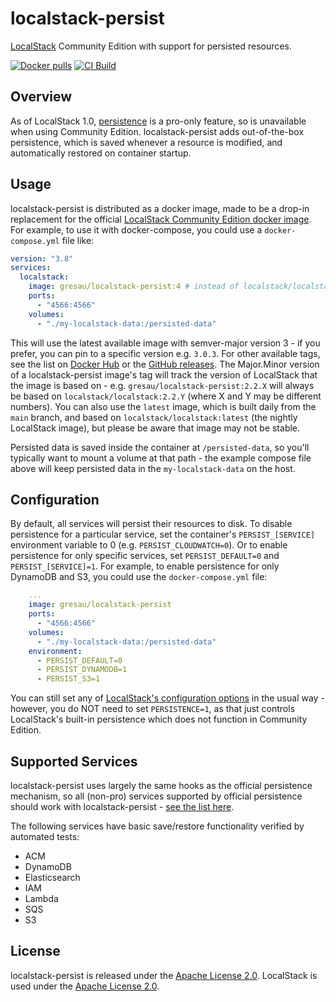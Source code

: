 # localstack-persist

[LocalStack](https://github.com/localstack/localstack) Community Edition with support for persisted resources.

[![Docker pulls](https://img.shields.io/docker/pulls/gresau/localstack-persist?logo=docker)](https://hub.docker.com/r/gresau/localstack-persist)
[![CI Build](https://github.com/GREsau/localstack-persist/actions/workflows/test.yml/badge.svg)](https://github.com/GREsau/localstack-persist/actions/workflows/test.yml)

## Overview

As of LocalStack 1.0, [persistence](https://docs.localstack.cloud/references/persistence-mechanism/) is a pro-only feature, so is unavailable when using Community Edition. localstack-persist adds out-of-the-box persistence, which is saved whenever a resource is modified, and automatically restored on container startup.

## Usage

localstack-persist is distributed as a docker image, made to be a drop-in replacement for the official [LocalStack Community Edition docker image](https://hub.docker.com/r/localstack/localstack). For example, to use it with docker-compose, you could use a `docker-compose.yml` file like:

```yaml
version: "3.8"
services:
  localstack:
    image: gresau/localstack-persist:4 # instead of localstack/localstack:4
    ports:
      - "4566:4566"
    volumes:
      - "./my-localstack-data:/persisted-data"
```

This will use the latest available image with semver-major version 3 - if you prefer, you can pin to a specific version e.g. `3.0.3`. For other available tags, see the list on [Docker Hub](https://hub.docker.com/r/gresau/localstack-persist/tags) or the [GitHub releases](https://github.com/GREsau/localstack-persist/releases). The Major.Minor version of a localstack-persist image's tag will track the version of LocalStack that the image is based on - e.g. `gresau/localstack-persist:2.2.X` will always be based on `localstack/localstack:2.2.Y` (where X and Y may be different numbers). You can also use the `latest` image, which is built daily from the `main` branch, and based on `localstack/localstack:latest` (the nightly LocalStack image), but please be aware that image may not be stable.

Persisted data is saved inside the container at `/persisted-data`, so you'll typically want to mount a volume at that path - the example compose file above will keep persisted data in the `my-localstack-data` on the host.

## Configuration

By default, all services will persist their resources to disk. To disable persistence for a particular service, set the container's `PERSIST_[SERVICE]` environment variable to 0 (e.g. `PERSIST_CLOUDWATCH=0`). Or to enable persistence for only specific services, set `PERSIST_DEFAULT=0` and `PERSIST_[SERVICE]=1`. For example, to enable persistence for only DynamoDB and S3, you could use the `docker-compose.yml` file:

```yaml
    ...
    image: gresau/localstack-persist
    ports:
      - "4566:4566"
    volumes:
      - "./my-localstack-data:/persisted-data"
    environment:
      - PERSIST_DEFAULT=0
      - PERSIST_DYNAMODB=1
      - PERSIST_S3=1
```

You can still set any of [LocalStack's configuration options](https://docs.localstack.cloud/references/configuration/) in the usual way - however, you do NOT need to set `PERSISTENCE=1`, as that just controls LocalStack's built-in persistence which does not function in Community Edition.

## Supported Services

localstack-persist uses largely the same hooks as the official persistence mechanism, so all (non-pro) services supported by official persistence should work with localstack-persist - [see the list here](https://docs.localstack.cloud/references/persistence-mechanism/#supported--tested).

The following services have basic save/restore functionality verified by automated tests:

- ACM
- DynamoDB
- Elasticsearch
- IAM
- Lambda
- SQS
- S3

## License

localstack-persist is released under the [Apache License 2.0](LICENSE). LocalStack is used under the [Apache License 2.0](https://github.com/localstack/localstack/blob/master/LICENSE.txt).
